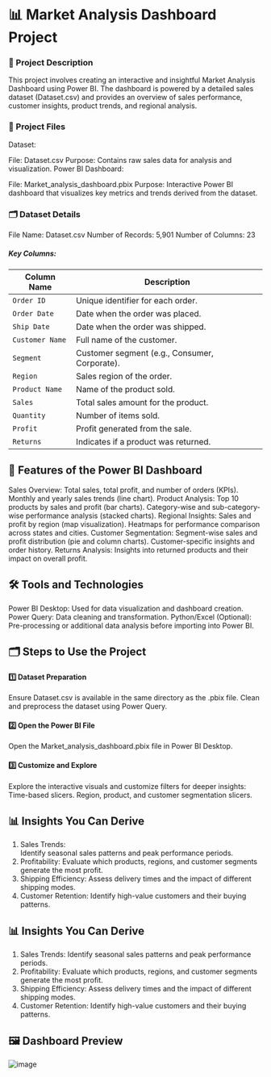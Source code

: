 # 📊 Market Analysis Dashboard Project
### 📝 Project Description
This project involves creating an interactive and insightful Market Analysis Dashboard using Power BI. The dashboard is powered by a detailed sales dataset (Dataset.csv) and provides an overview of sales performance, customer insights, product trends, and regional analysis.

### 📁 Project Files
Dataset:

File: Dataset.csv
Purpose: Contains raw sales data for analysis and visualization.
Power BI Dashboard:

File: Market_analysis_dashboard.pbix
Purpose: Interactive Power BI dashboard that visualizes key metrics and trends derived from the dataset.
### 🗂️ Dataset Details
File Name: Dataset.csv
Number of Records: 5,901
Number of Columns: 23
##### Key Columns:
| Column Name         | Description                                                  |
|---------------------|--------------------------------------------------------------|
| `Order ID`          | Unique identifier for each order.                            |
| `Order Date`        | Date when the order was placed.                              |
| `Ship Date`         | Date when the order was shipped.                             |
| `Customer Name`     | Full name of the customer.                                   |
| `Segment`           | Customer segment (e.g., Consumer, Corporate).               |
| `Region`            | Sales region of the order.                                  |
| `Product Name`      | Name of the product sold.                                    |
| `Sales`             | Total sales amount for the product.                         |
| `Quantity`          | Number of items sold.                                       |
| `Profit`            | Profit generated from the sale.                             |
| `Returns`           | Indicates if a product was returned.                        |

## 🚀 Features of the Power BI Dashboard
Sales Overview:
Total sales, total profit, and number of orders (KPIs).
Monthly and yearly sales trends (line chart).
Product Analysis:
Top 10 products by sales and profit (bar charts).
Category-wise and sub-category-wise performance analysis (stacked charts).
Regional Insights:
Sales and profit by region (map visualization).
Heatmaps for performance comparison across states and cities.
Customer Segmentation:
Segment-wise sales and profit distribution (pie and column charts).
Customer-specific insights and order history.
Returns Analysis:
Insights into returned products and their impact on overall profit.
## 🛠️ Tools and Technologies
Power BI Desktop:
Used for data visualization and dashboard creation.
Power Query:
Data cleaning and transformation.
Python/Excel (Optional):
Pre-processing or additional data analysis before importing into Power BI.
## 🗂️ Steps to Use the Project
#### 1️⃣ Dataset Preparation
Ensure Dataset.csv is available in the same directory as the .pbix file.
Clean and preprocess the dataset using Power Query.
#### 2️⃣ Open the Power BI File
Open the Market_analysis_dashboard.pbix file in Power BI Desktop.
#### 3️⃣ Customize and Explore
Explore the interactive visuals and customize filters for deeper insights:
Time-based slicers.
Region, product, and customer segmentation slicers.
## 📊 Insights You Can Derive
1. Sales Trends: <br> Identify seasonal sales patterns and peak performance periods.
2. Profitability:
     Evaluate which products, regions, and customer segments generate the most profit.
3. Shipping Efficiency:
     Assess delivery times and the impact of different shipping modes.
4. Customer Retention:
     Identify high-value customers and their buying patterns.
## 📊 Insights You Can Derive
1. Sales Trends:
     Identify seasonal sales patterns and peak performance periods.
2. Profitability:
     Evaluate which products, regions, and customer segments generate the most profit.
3. Shipping Efficiency:
     Assess delivery times and the impact of different shipping modes.
4. Customer Retention:
     Identify high-value customers and their buying patterns.

## 🖼️ Dashboard Preview
![image](https://github.com/user-attachments/assets/82ef3e39-5514-4cf0-9a3a-210210013571)




